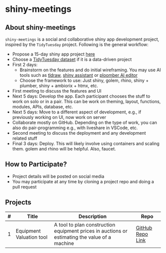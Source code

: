 # shiny-meetings


## About shiny-meetings

`shiny-meetings` is a social and collaborative shiny app development
project, inspired by the `TidyTuesday` project. Following is the general
workflow:

- Propose a 15-day shiny app project
  [here](https://github.com/durraniu/shiny-meetings/discussions/3)  
- Choose a [TidyTuesday
  dataset](https://github.com/rfordatascience/tidytuesday) if it is a
  data-driven project  
- First 2 days:
  - Brainstorm on the features and do initial wireframing. You may use
    AI tools such as [tldraw](https://www.tldraw.com/), [shiny
    assistant](https://gallery.shinyapps.io/assistant/#) or [ploomber AI
    editor](https://editor.ploomber.io/)  
  - Choose the framework to use: Just shiny, golem, rhino, shiny +
    plumber, shiny + ambiorix + htmx, etc.  
- First meeting to discuss the features and UI  
- Next 5 days: Develop the app. Each participant chooses the stuff to
  work on solo or in a pair. This can be work on theming, layout,
  functions, modules, APIs, database, etc.  
- Next 5 days: Move to a different aspect of development, e.g., if
  previously working on UI, now work on server  
- Collaborate mostly on GitHub. Depending on the type of work, you can
  also do pair-programming e.g., with liveshare in VSCode, etc.  
- Second meeting to discuss the deployment and any development related
  stuff  
- Final 3 days: Deploy. This will likely involve using containers and
  scaling them. golem and rhino will be helpful. Also, faucet.

## How to Participate?

- Project details will be posted on social media
- You may participate at any time by cloning a project repo and doing a
  pull request

## Projects

| \# | Title | Description | Repo |
|----|----|----|----|
| 1 | Equipment Valuation tool | A tool to plan construction equipment prices in auctions or estimating the value of a machine | [GitHub Repo Link](https://github.com/shiny-meetings/equipmentValuation) |
